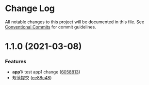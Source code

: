 # Change Log

All notable changes to this project will be documented in this file.
See [Conventional Commits](https://conventionalcommits.org) for commit guidelines.

# 1.1.0 (2021-03-08)


### Features

* **app1:** test app1 change ([6058813](https://github.com/Tony-Liuduan/micro-demo/commit/605881304cb67ca79e003ade6ea8f1a393d3e1f5))
* 规范提交 ([ee88c48](https://github.com/Tony-Liuduan/micro-demo/commit/ee88c489989c4872556805d0337182a848cd7427))
